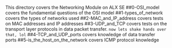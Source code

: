 This directory covers the Networking Module on ALX SE
##0-OSI_model
covers the fundamental questions of the OSI model
##1-types_of_network
covers the types of networks used
##2-MAC_and_IP_address
covers tests on MAC addresses and IP addresses
##3-UDP_and_TCP
covers tests on the transport layer protocols in data packet transfer.
```now lets shake hands over that, lol```
##4-TCP_and_UDP_ports
covers knowledge of data transfer ports
##5-is_the_host_on_the_network
covers ICMP protocol knowledge